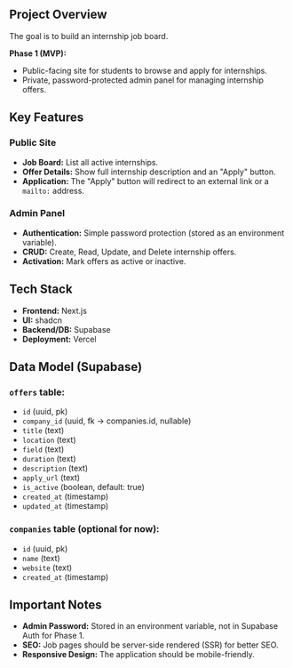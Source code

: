 
## Project Overview

The goal is to build an internship job board.

**Phase 1 (MVP):**
- Public-facing site for students to browse and apply for internships.
- Private, password-protected admin panel for managing internship offers.

## Key Features

### Public Site
- **Job Board:** List all active internships.
- **Offer Details:** Show full internship description and an "Apply" button.
- **Application:** The "Apply" button will redirect to an external link or a `mailto:` address.

### Admin Panel
- **Authentication:** Simple password protection (stored as an environment variable).
- **CRUD:** Create, Read, Update, and Delete internship offers.
- **Activation:** Mark offers as active or inactive.

## Tech Stack

- **Frontend:** Next.js
- **UI:** shadcn
- **Backend/DB:** Supabase
- **Deployment:** Vercel

## Data Model (Supabase)

### `offers` table:
- `id` (uuid, pk)
- `company_id` (uuid, fk -> companies.id, nullable)
- `title` (text)
- `location` (text)
- `field` (text)
- `duration` (text)
- `description` (text)
- `apply_url` (text)
- `is_active` (boolean, default: true)
- `created_at` (timestamp)
- `updated_at` (timestamp)

### `companies` table (optional for now):
- `id` (uuid, pk)
- `name` (text)
- `website` (text)
- `created_at` (timestamp)

## Important Notes

- **Admin Password:** Stored in an environment variable, not in Supabase Auth for Phase 1.
- **SEO:** Job pages should be server-side rendered (SSR) for better SEO.
- **Responsive Design:** The application should be mobile-friendly.
